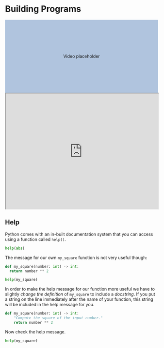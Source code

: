 # Building Programs

<div style="display:flex; align-items:center; justify-content:center; width:100%; height: 15rem; background-color:lightsteelblue">
Video placeholder
</div>

<iframe style="width: 100%; height:380px; position:sticky; top:30px" src="https://pyodide.org/en/stable/console.html"></iframe>


## Help

Python comes with an in-built documentation system that you can access using a function called `help()`.

```python
help(abs)
```

The message for our own `my_square` function is not very useful though:

```python
def my_square(number: int) -> int:
  return number ** 2

help(my_square)
```

In order to make the help message for our function more useful we have to slightly
_change the definition_ of `my_square` to include a _docstring_. If you put a string on the
line immediately after the name of your function, this string will be included in the help
message for you.

```python
def my_square(number: int) -> int:
    "Compute the square of the input number."
    return number ** 2
```

Now check the help message.

```python
help(my_square)
```
